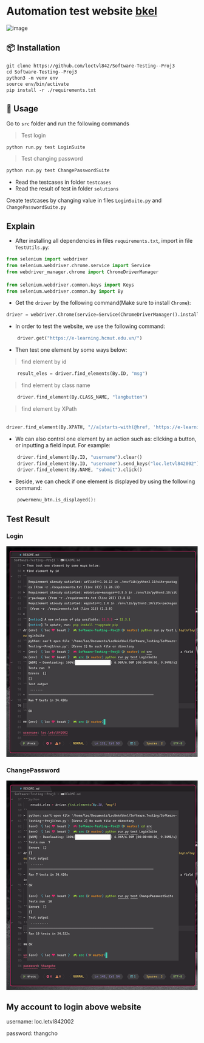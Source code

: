 # Automation test website [bkel](https://e-learning.hcmut.edu.vn/)


![image](./selenium.gif)

## 📦 Installation

```
git clone https://github.com/loctvl842/Software-Testing--Proj3
cd Software-Testing--Proj3
python3 -m venv env
source env/bin/activate
pip install -r ./requirements.txt
```

## 🚀 Usage

Go to `src` folder and run the following commands

> Test login
```sh
python run.py test LoginSuite
```

> Test changing password
```sh
python run.py test ChangePasswordSuite
```

- Read the testcases in folder `testcases`
- Read the result of test in folder `solutions`

Create testcases by changing value in files `LoginSuite.py` and `ChangePasswordSuite.py`

## Explain
- After installing all dependencies in files `requirements.txt`, import in file `TestUtils.py`:
```python
from selenium import webdriver
from selenium.webdriver.chrome.service import Service
from webdriver_manager.chrome import ChromeDriverManager

from selenium.webdriver.common.keys import Keys
from selenium.webdriver.common.by import By
```

- Get the `driver` by the following command(Make sure to install `Chrome`):
```python
driver = webdriver.Chrome(service=Service(ChromeDriverManager().install()))
```

- In order to test the website, we use the following command:
```python
    driver.get("https://e-learning.hcmut.edu.vn/")
```
- Then test one element by some ways below:
> find element by id
```python
    result_eles = driver.find_elements(By.ID, "msg")
```
> find element by class name
```python
    driver.find_element(By.CLASS_NAME, "langbutton")
```
> find element by XPath
```python

driver.find_element(By.XPATH, "//a[starts-with(@href, 'https://e-learning.hcmut.edu.vn/login/logout.php')]")
```

- We can also control one element by an action such as: cllcking a button, or inputting a field input. For example:
```python
    driver.find_element(By.ID, "username").clear()
    driver.find_element(By.ID, "username").send_keys("loc.letvl842002")
    driver.find_element(By.NAME, "submit").click()
```

- Beside, we can check if one element is displayed by using the following command:
```python
    powermenu_btn.is_displayed():
```

## Test Result
### Login
![login](./results/Login.png)
### ChangePassword
![ChangePassword](./results/changepassword.png)

## My account to login above website

username: loc.letvl842002

password: thangcho
